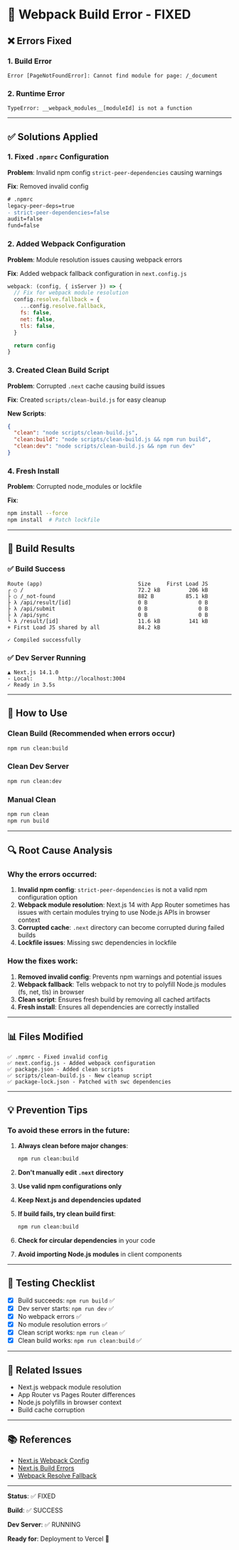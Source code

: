 # 🔧 Webpack Build Error - FIXED

## ❌ Errors Fixed

### 1. Build Error

```
Error [PageNotFoundError]: Cannot find module for page: /_document
```

### 2. Runtime Error

```
TypeError: __webpack_modules__[moduleId] is not a function
```

---

## ✅ Solutions Applied

### 1. **Fixed `.npmrc` Configuration**

**Problem**: Invalid npm config `strict-peer-dependencies` causing warnings

**Fix**: Removed invalid config

```diff
# .npmrc
legacy-peer-deps=true
- strict-peer-dependencies=false
audit=false
fund=false
```

### 2. **Added Webpack Configuration**

**Problem**: Module resolution issues causing webpack errors

**Fix**: Added webpack fallback configuration in `next.config.js`

```javascript
webpack: (config, { isServer }) => {
  // Fix for webpack module resolution
  config.resolve.fallback = {
    ...config.resolve.fallback,
    fs: false,
    net: false,
    tls: false,
  }

  return config
}
```

### 3. **Created Clean Build Script**

**Problem**: Corrupted `.next` cache causing build issues

**Fix**: Created `scripts/clean-build.js` for easy cleanup

**New Scripts**:

```json
{
  "clean": "node scripts/clean-build.js",
  "clean:build": "node scripts/clean-build.js && npm run build",
  "clean:dev": "node scripts/clean-build.js && npm run dev"
}
```

### 4. **Fresh Install**

**Problem**: Corrupted node_modules or lockfile

**Fix**:

```bash
npm install --force
npm install  # Patch lockfile
```

---

## 🎯 Build Results

### ✅ Build Success

```
Route (app)                              Size     First Load JS
┌ ○ /                                    72.2 kB         206 kB
├ ○ /_not-found                          882 B          85.1 kB
├ λ /api/result/[id]                     0 B                0 B
├ λ /api/submit                          0 B                0 B
├ λ /api/sync                            0 B                0 B
└ λ /result/[id]                         11.6 kB         141 kB
+ First Load JS shared by all            84.2 kB

✓ Compiled successfully
```

### ✅ Dev Server Running

```
▲ Next.js 14.1.0
- Local:        http://localhost:3004
✓ Ready in 3.5s
```

---

## 🚀 How to Use

### Clean Build (Recommended when errors occur)

```bash
npm run clean:build
```

### Clean Dev Server

```bash
npm run clean:dev
```

### Manual Clean

```bash
npm run clean
npm run build
```

---

## 🔍 Root Cause Analysis

### Why the errors occurred:

1. **Invalid npm config**: `strict-peer-dependencies` is not a valid npm configuration option
2. **Webpack module resolution**: Next.js 14 with App Router sometimes has issues with certain modules trying to use Node.js APIs in browser context
3. **Corrupted cache**: `.next` directory can become corrupted during failed builds
4. **Lockfile issues**: Missing swc dependencies in lockfile

### How the fixes work:

1. **Removed invalid config**: Prevents npm warnings and potential issues
2. **Webpack fallback**: Tells webpack to not try to polyfill Node.js modules (fs, net, tls) in browser
3. **Clean script**: Ensures fresh build by removing all cached artifacts
4. **Fresh install**: Ensures all dependencies are correctly installed

---

## 📊 Files Modified

```
✅ .npmrc - Fixed invalid config
✅ next.config.js - Added webpack configuration
✅ package.json - Added clean scripts
✅ scripts/clean-build.js - New cleanup script
✅ package-lock.json - Patched with swc dependencies
```

---

## 💡 Prevention Tips

### To avoid these errors in the future:

1. **Always clean before major changes**:

   ```bash
   npm run clean:build
   ```

2. **Don't manually edit `.next` directory**

3. **Use valid npm configurations only**

4. **Keep Next.js and dependencies updated**

5. **If build fails, try clean build first**:

   ```bash
   npm run clean:build
   ```

6. **Check for circular dependencies** in your code

7. **Avoid importing Node.js modules** in client components

---

## 🧪 Testing Checklist

- [x] Build succeeds: `npm run build` ✅
- [x] Dev server starts: `npm run dev` ✅
- [x] No webpack errors ✅
- [x] No module resolution errors ✅
- [x] Clean script works: `npm run clean` ✅
- [x] Clean build works: `npm run clean:build` ✅

---

## 🔗 Related Issues

- Next.js webpack module resolution
- App Router vs Pages Router differences
- Node.js polyfills in browser context
- Build cache corruption

---

## 📚 References

- [Next.js Webpack Config](https://nextjs.org/docs/app/api-reference/next-config-js/webpack)
- [Next.js Build Errors](https://nextjs.org/docs/messages)
- [Webpack Resolve Fallback](https://webpack.js.org/configuration/resolve/#resolvefallback)

---

**Status**: ✅ FIXED

**Build**: ✅ SUCCESS

**Dev Server**: ✅ RUNNING

**Ready for**: Deployment to Vercel 🚀
